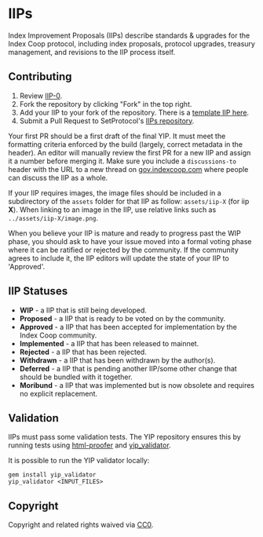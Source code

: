 # IIPs 

Index Improvement Proposals (IIPs) describe standards & upgrades for the Index Coop protocol, including index proposals, protocol upgrades, treasury management, and revisions to the IIP process itself.
 
## Contributing

 1. Review [IIP-0](IIPS/iip-0.md).
 2. Fork the repository by clicking "Fork" in the top right.
 3. Add your IIP to your fork of the repository. There is a [template IIP here](iip-X.md).
 4. Submit a Pull Request to SetProtocol's [IIPs repository](https://github.com/set-protocol/IIPS/).

Your first PR should be a first draft of the final YIP. It must meet the formatting criteria enforced by the build (largely, correct metadata in the header). An editor will manually review the first PR for a new IIP and assign it a number before merging it. Make sure you include a `discussions-to` header with the URL to a new thread on [gov.indexcoop.com](https://gov.indexcoop.com/) where people can discuss the IIP as a whole.

If your IIP requires images, the image files should be included in a subdirectory of the `assets` folder for that IIP as follow: `assets/iip-X` (for iip **X**). When linking to an image in the IIP, use relative links such as `../assets/iip-X/image.png`.

When you believe your IIP is mature and ready to progress past the WIP phase, you should ask to have your issue moved into a formal voting phase where it can be ratified or rejected by the community. If the community agrees to include it, the IIP editors will update the state of your IIP to 'Approved'.

## IIP Statuses

* **WIP** - a IIP that is still being developed.
* **Proposed** - a IIP that is ready to be voted on by the community.
* **Approved** - a IIP that has been accepted for implementation by the Index Coop community.
* **Implemented** - a IIP that has been released to mainnet.
* **Rejected** - a IIP that has been rejected.
* **Withdrawn** - a IIP that has been withdrawn by the author(s).
* **Deferred** - a IIP that is pending another IIP/some other change that should be bundled with it together.
* **Moribund** - a IIP that was implemented but is now obsolete and requires no explicit replacement.

## Validation

IIPs must pass some validation tests.  The YIP repository ensures this by running tests using [html-proofer](https://rubygems.org/gems/html-proofer) and [yip_validator](https://rubygems.org/gems/yip_validator).

It is possible to run the YIP validator locally:
```
gem install yip_validator
yip_validator <INPUT_FILES>
```

## Copyright

Copyright and related rights waived via [CC0](https://creativecommons.org/publicdomain/zero/1.0/).